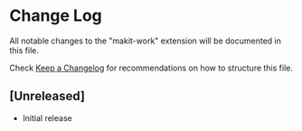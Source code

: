 # Change Log

All notable changes to the "makit-work" extension will be documented in this file.

Check [Keep a Changelog](http://keepachangelog.com/) for recommendations on how to structure this file.

## [Unreleased]

- Initial release